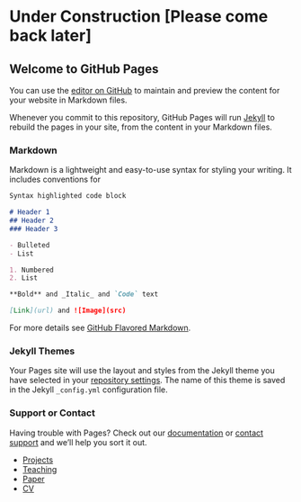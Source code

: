 # Under Construction [Please come back later]
## Welcome to GitHub Pages

You can use the [editor on GitHub](https://github.com/mdhasan2/autocyber/edit/main/README.md) to maintain and preview the content for your website in Markdown files.

Whenever you commit to this repository, GitHub Pages will run [Jekyll](https://jekyllrb.com/) to rebuild the pages in your site, from the content in your Markdown files.

### Markdown

Markdown is a lightweight and easy-to-use syntax for styling your writing. It includes conventions for

```markdown
Syntax highlighted code block

# Header 1
## Header 2
### Header 3

- Bulleted
- List

1. Numbered
2. List

**Bold** and _Italic_ and `Code` text

[Link](url) and ![Image](src)
```
For more details see [GitHub Flavored Markdown](https://guides.github.com/features/mastering-markdown/).

### Jekyll Themes

Your Pages site will use the layout and styles from the Jekyll theme you have selected in your [repository settings](https://github.com/mdhasan2/autocyber/settings/pages). The name of this theme is saved in the Jekyll `_config.yml` configuration file.

### Support or Contact

Having trouble with Pages? Check out our [documentation](https://docs.github.com/categories/github-pages-basics/) or [contact support](https://support.github.com/contact) and we’ll help you sort it out.

- [Projects](https://github.com/mdhasan2/autocyber/settings/pages)
- [Teaching](https://github.com/mdhasan2/autocyber/settings/pages)
- [Paper](https://github.com/mdhasan2/autocyber/settings/pages)
- [CV](https://github.com/mdhasan2/autocyber/settings/pages)

